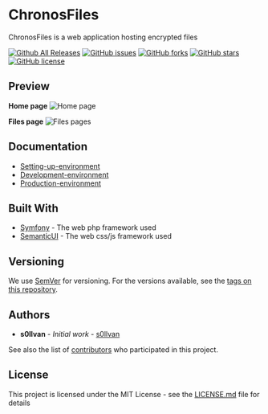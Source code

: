 # ChronosFiles

ChronosFiles is a web application hosting encrypted files

[![Github All Releases](https://img.shields.io/github/downloads/s0llvan/ChronosFiles/total.svg)](https://github.com/s0llvan/ChronosFiles)
[![GitHub issues](https://img.shields.io/github/issues/s0llvan/ChronosFiles.svg)](https://github.com/s0llvan/ChronosFiles/issues)
[![GitHub forks](https://img.shields.io/github/forks/s0llvan/ChronosFiles.svg)](https://github.com/s0llvan/ChronosFiles/network)
[![GitHub stars](https://img.shields.io/github/stars/s0llvan/ChronosFiles.svg)](https://github.com/s0llvan/ChronosFiles/stargazers)
[![GitHub license](https://img.shields.io/github/license/s0llvan/ChronosFiles.svg)](https://github.com/s0llvan/ChronosFiles/blob/master/LICENSE.md)

## Preview

**Home page**
![Home page](https://i.ibb.co/B2081BG/Screenshot-2019-3-4-Chronos-Files-Index.png)

**Files page**
![Files pages](https://i.ibb.co/fx4H9T2/Screenshot-2019-3-4-Chronos-Files-Files.png)

## Documentation

* [Setting-up-environment](https://github.com/s0llvan/ChronosFiles/wiki/Setting-up-environment)
* [Development-environment](https://github.com/s0llvan/ChronosFiles/wiki/Development-environment)
* [Production-environment](https://github.com/s0llvan/ChronosFiles/wiki/Production-environment)

## Built With

* [Symfony](https://symfony.com/doc/) - The web php framework used
* [SemanticUI](https://semantic-ui.com/) - The web css/js framework used

## Versioning

We use [SemVer](http://semver.org/) for versioning. For the versions available, see the [tags on this repository](https://github.com/s0llvan/ChronosFiles/tags). 

## Authors

* **s0llvan** - *Initial work* - [s0llvan](https://github.com/s0llvan)

See also the list of [contributors](https://github.com/s0llvan/ChronosFiles/contributors) who participated in this project.

## License

This project is licensed under the MIT License - see the [LICENSE.md](LICENSE.md) file for details
